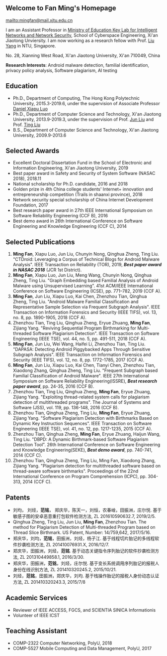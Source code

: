 
## Welcome to Fan Ming's Homepage 

[mailto:mingfan@mail.xjtu.edu.cn](mailto:mingfan@mail.xjtu.edu.cn)

I am an Assistant Professor in [Ministry of Education Key Lab for Intelligent Networks and Network Security](http://nskeylab.xjtu.edu.cn/site/lab/), School of Cyberspace Engineering, Xi'an Jiaotong Unviersity. I am now working as a research fellow with Prof. [Liu Yang](https://www.ntu.edu.sg/home/yangliu/) in NTU, Singapore.



No. 28, Xianning West Road, Xi'an Jiaotong University, Xi'an 710049, China

**Research Interests**: Android malware detection, familial identification, privacy policy analysis, Software plagiarism, AI testing

## Education

- Ph.D., Department of Computing, The Hong Kong Polytechnic University, 2015.3-2019.6, under the supervision of Associate Professor [Daniel Xiapu Luo](https://www4.comp.polyu.edu.hk/~csxluo/)
- Ph.D., Department of Computer Science and Technology, Xi'an Jiaotong University, 2013.9-2019.3, under the supervision of Prof. [Jun Liu](http://gr.xjtu.edu.cn/web/liukeen/1) and Prof. [Ting Liu](http://gr.xjtu.edu.cn/web/tingliu)
- B.S., Department of Computer Science and Technology, Xi'an Jiaotong University, 2009.9-2013.6

## Selected Awards

 - Excellent Doctoral Dissertation Fund in the School of Electronic and Information Engineering, Xi'an Jiaotong University, 2019
 - Best paper award in Safety and Security of System Software (NASAC 2018), 2018.11
 - National scholarship for Ph.D. candidate, 2016 and 2018
 - Golden prize in 4th China college students' Internet+ innovation and entrepreneurship competition (Trails in shaanxi province), 2018
 - Network security special scholarship of China Internet Development Foundation, 2017
 - Best research paper award in 27th IEEE International Symposium on Software Reliability Engineering (CCF B), 2016
 - Best demo award in 26th International Conference on Software Engineering and Knowledge Engineering (CCF C), 2014


## Selected Publications

1. **Ming Fan**, Xiapu Luo, Jun Liu, Chunyin Nong, Qinghua Zheng, Ting Liu. "CTDroid: Leveraging a Corpus of Technical Blogs for Android Malware Analysis". IEEE Transaction on Reliability (TOR), 2019, ***Best paper award in NASAC 2018*** (JCR 1st District).
2. **Ming Fan**, Xiapu Luo, Jun Liu, Meng Wang, Chunyin Nong, Qinghua Zheng, Ting Liu. "Graph Embedding based Familial Analysis of Android Malware using Unsupervised Learning". 41st ACM/IEEE International Conference on Software Engineering (ICSE), pp. 771–782, 2019 (CCF A).
3. **Ming Fan**, Jun Liu, Xiapu Luo, Kai Chen, Zhenzhou Tian, Qinghua Zheng, Ting Liu. "Android Malware Familial Classification and Representative Sample Selection via Frequent Subgraph Analysis". IEEE Transaction on Information Forensics and Security (IEEE TIFS), vol. 13, no. 8, pp. 1890-1905, 2018 (CCF A).
4. Zhenzhou Tian, Ting Liu, Qinghua Zheng, Eryue Zhuang, **Ming Fan**, Zijiang Yang. "Reviving Sequential Program Birthmarking for Multi-threaded Software Plagiarism Detection". IEEE Transaction on Software Engineering (IEEE TSE), vol. 44, no. 5, pp. 491-511, 2018 (CCF A).
5. **Ming Fan**, Jun Liu, Wei Wang, Haifei Li, Zhenzhou Tian, Ting Liu. "DAPASA: Detecting Android Piggybacked Apps Through Sensitive Subgraph Analysis". IEEE Transaction on Information Forensics and Security (IEEE TIFS), vol. 12, no. 8, pp. 1772-1785, 2017 (CCF A).
6. **Ming Fan**, Jun Liu, Xiapu Luo, Kai Chen, Tianyi Chen, Zhenzhou Tian, Xiaodong Zhang, Qinghua Zheng, Ting Liu. "Frequent Subgraph based Familial Classification of Android Malware". IEEE 27th International Symposium on Software Reliability Engineering(ISSRE), ***Best research paper award***, pp. 24-35, 2016 (CCF B).
7. Zhenzhou Tian, Ting Liu, Qinghua Zheng, **Ming Fan**, Eryue Zhuang, Zijiang Yang. "Exploiting thread-related system calls for plagiarism detection of multithreaded programs". The Journal of Systems and Software (JSS), vol. 119, pp. 136-148, 2016 (CCF B).
8. Zhenzhou Tian, Qinghua Zheng, Ting Liu, **Ming Fan**, Eryue Zhuang, Zijiang Yang. "Software Plagiarism Detection with Birthmarks Based on Dynamic Key Instruction Sequences". IEEE Transaction on Software Engineering (IEEE TSE), vol. 41, no. 12, pp. 1217-1235, 2015 (CCF A).
9. Zhenzhou Tian, Qinghua Zheng, **Ming Fan**, Eryue Zhuang, Haijun Wang, Ting Liu. "DBPD: A Dynamic Birthmark-based Software Plagiarism Detection Tool". 26th International Conference on Software Engineering and Knowledge Engineering(SEKE), ***Best demo award***, pp. 740-741, 2014 (CCF C).
10. Zhenzhou Tian, Qinghua Zheng, Ting Liu, Ming Fan, Xiaodong Zhang, Zijiang Yang. "Plagiarism detection for multithreaded software based on thread-aware software birthmarks". Proceedings of the 22nd International Conference on Program Comprehension (ICPC), pp. 304-313, 2014 (CCF C).

## Patents

- 刘均， 刘烃，**范铭**， 郑庆华，陈天一，刘恒，农春崯，田振洲，庄尔悦. 基于敏感子图的安卓恶意重打包软件检测方法, ZL 201610590632.7, 2019/2/5.
- Qinghua Zheng, Ting Liu, Jun Liu, **Ming Fan**, Zhenzhou Tian. The method for Plagiarism Detection of Multi-threaded Program based on Thread Slice Birthmark. US Patent, Number: 14/759,642, 2017/5/16.
- 郑庆华，刘均，**范铭**，田振洲，刘烃，杨子江. 基于线程切片胎记的多线程软件抄袭检测方法, ZL 201410076931.X, 2016/12/7.
- 郑庆华，田振洲，刘烃，**范铭**. 基于动态关键指令序列胎记的软件抄袭检测方法, ZL 201310449858.1, 2016/3/30.
- 郑庆华，田振洲，**范铭**，刘烃，庄尔悦. 基于变长系统调用序列胎记的报税人身份在线识别方法, ZL 201410320245.2, 2015/10/21.
- 刘烃，**范铭**，田振洲，郑庆华，刘均. 基于栈操作胎记的报税人身份动态认证方法, ZL 201410320243.3, 2015/7/8



## Academic Services
- Reviewer of IEEE ACCESS, FGCS, and SCIENTIA SINICA Informationis
- Volunteer of IEEE ICST

## Teaching Assistant
- COMP-2322 Computer Networking, PolyU, 2018
- COMP-5527 Mobile Computing and Data Management, PolyU, 2017
